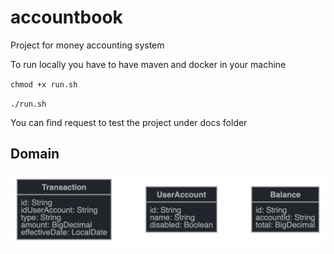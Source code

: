 # accountbook
Project for money accounting system

To run locally you have to have maven and docker in your machine

`chmod +x run.sh`

`./run.sh`

You can find request to test the project under docs folder

## Domain

![Image of domain](https://github.com/santimanuelr/accountbook/blob/master/docs/jhipster-jdl.png)
